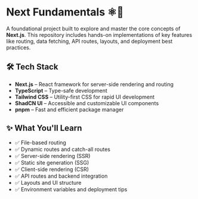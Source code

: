 # Next Fundamentals ⚛️🚀

A foundational project built to explore and master the core concepts of **Next.js**. This repository includes hands-on implementations of key features like routing, data fetching, API routes, layouts, and deployment best practices.

## 🛠️ Tech Stack

- **Next.js** – React framework for server-side rendering and routing
- **TypeScript** – Type-safe development
- **Tailwind CSS** – Utility-first CSS for rapid UI development
- **ShadCN UI** – Accessible and customizable UI components
- **pnpm** – Fast and efficient package manager

## ✨ What You'll Learn

- ✅ File-based routing
- ✅ Dynamic routes and catch-all routes
- ✅ Server-side rendering (SSR)
- ✅ Static site generation (SSG)
- ✅ Client-side rendering (CSR)
- ✅ API routes and backend integration
- ✅ Layouts and UI structure
- ✅ Environment variables and deployment tips
